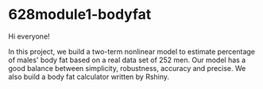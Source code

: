 # 628module1-bodyfat
Hi everyone!

In this project, we build a two-term nonlinear model to estimate percentage of males' body fat based on a real data set of 252 men. Our model has a good balance between simplicity, robustness, accuracy and precise. We also build a body fat calculator written by Rshiny.
